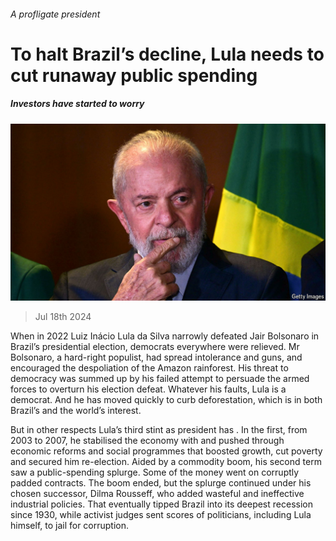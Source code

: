 ###### A profligate president

# To halt Brazil’s decline, Lula needs to cut runaway public spending 

##### Investors have started to worry 

![image](images/20240720_LDP503.jpg) 

> Jul 18th 2024 

When in 2022 Luiz Inácio Lula da Silva narrowly defeated Jair Bolsonaro in Brazil’s presidential election, democrats everywhere were relieved. Mr Bolsonaro, a hard-right populist, had spread intolerance and guns, and encouraged the despoliation of the Amazon rainforest. His threat to democracy was summed up by his failed attempt to persuade the armed forces to overturn his election defeat. Whatever his faults, Lula is a democrat. And he has moved quickly to curb deforestation, which is in both Brazil’s and the world’s interest.

But in other respects Lula’s third stint as president has . In the first, from 2003 to 2007, he stabilised the economy with  and pushed through economic reforms and social programmes that boosted growth, cut poverty and secured him re-election. Aided by a commodity boom, his second term saw a public-spending splurge. Some of the money went on corruptly padded contracts. The boom ended, but the splurge continued under his chosen successor, Dilma Rousseff, who added wasteful and ineffective industrial policies. That eventually tipped Brazil into its deepest recession since 1930, while activist judges sent scores of politicians, including Lula himself, to jail for corruption.

